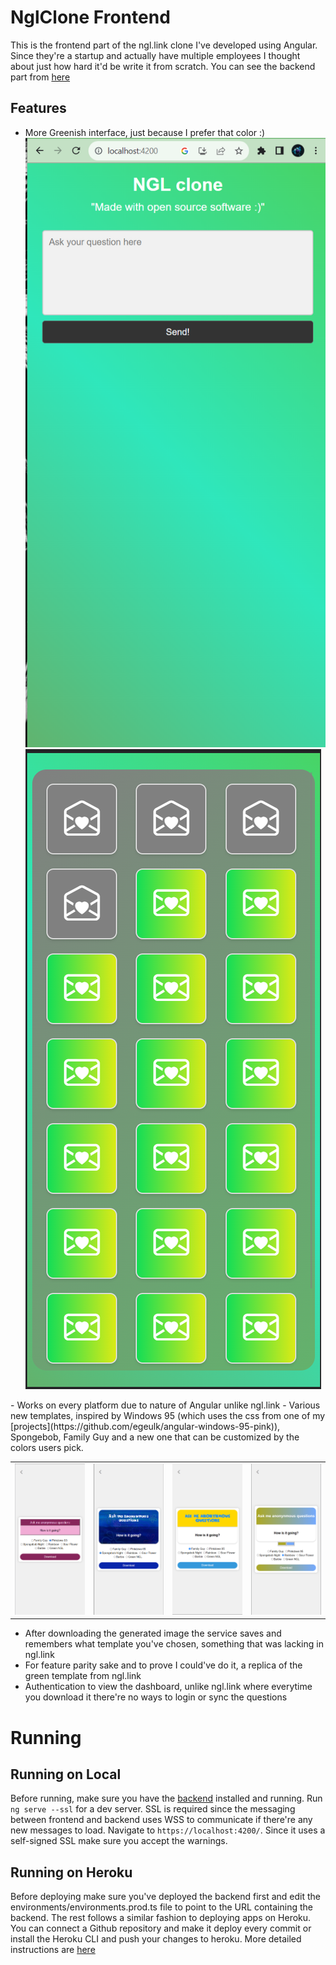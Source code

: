 # NglClone Frontend
This is the frontend part of the ngl.link clone I've developed using Angular. Since they're a startup and actually have multiple employees I thought about just how hard it'd be write it from scratch. You can see the backend part from [here](https://github.com/egeulk/ngl-clone-backend)

## Features
- More Greenish interface, just because I prefer that color :)
  <tr>
    <td><img src="readme-images/asking.png" alt="asking questions screen"></td>
    <td><img src="readme-images/questionslist.png" alt="questions list screen"></td>
  </tr>
</table>
- Works on every platform due to nature of Angular unlike ngl.link
- Various new templates, inspired by Windows 95 (which uses the css from one of my [projects](https://github.com/egeulk/angular-windows-95-pink)), Spongebob, Family Guy and a new one that can be customized by the colors users pick.

<table>
  <tr>
    <td><img src="readme-images/templateTwo.png" alt="Windows 95"></td>
    <td><img src="readme-images/templateThree.png" alt="Spongebob Template"></td>
    <td><img src="readme-images/templateOne.png" alt="Family Guy"></td>
    <td><img src="readme-images/templateFour.png" alt="Rainbow Template"></td>
  </tr>
</table>

- After downloading the generated image the service saves and remembers what template you've chosen, something that was lacking in ngl.link
- For feature parity sake and to prove I could've do it, a replica of the green template from ngl.link
- Authentication to view the dashboard, unlike ngl.link where everytime you download it there're no ways to login or sync the questions

# Running

## Running on Local

Before running, make sure you have the [backend](https://github.com/egeulk/ngl-clone-backend) installed and running.
Run `ng serve --ssl` for a dev server. SSL is required since the messaging between frontend and backend uses WSS to communicate if there're any new messages to load. Navigate to `https://localhost:4200/`. Since it uses a self-signed SSL make sure you accept the warnings.

## Running on Heroku

Before deploying make sure you've deployed the backend first and edit the environments/environments.prod.ts file to point to the URL containing the backend.
The rest follows a similar fashion to deploying apps on Heroku. You can connect a Github repository and make it deploy every commit or install the Heroku CLI and push your changes to heroku. More detailed instructions are [here](https://devcenter.heroku.com/articles/git)
